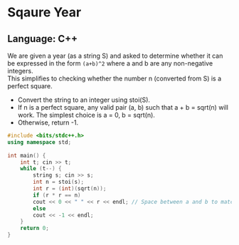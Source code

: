 # Sqaure Year

## Language: C++

We are given a year (as a string S) and asked to determine whether it can be expressed in the form `(a+b)^2` where a and b are any non-negative integers.  
This simplifies to checking whether the number n (converted from S) is a perfect square.
- Convert the string to an integer using stoi(S).
- If n is a perfect square, any valid pair (a, b) such that a + b = sqrt(n) will work. The simplest choice is a = 0, b = sqrt(n).
- Otherwise, return -1.

```cpp
#include <bits/stdc++.h>
using namespace std;
 
int main() {
    int t; cin >> t;
    while (t--) {
        string s; cin >> s;
        int n = stoi(s);
        int r = (int)(sqrt(n));
        if (r * r == n)
        cout << 0 << " " << r << endl; // Space between a and b to match sample output format.
        else
        cout << -1 << endl;
    }
    return 0;
}
```
